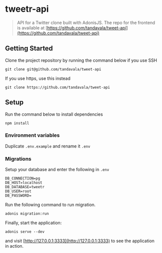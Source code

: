# tweetr-api

> API for a Twitter clone built with AdonisJS. The repo for the frontend is available at [https://github.com/tandavala/tweet-api](https://github.com/tandavala/tweet-api)

## Getting Started

Clone the project repository by running the command below if you use SSH

```
git clone git@github.com/tandavala/tweet-api
```

If you use https, use this instead

```
git clone https://github.com/tandavala/tweet-api
```

## Setup

Run the command below to install dependencies

```
npm install
```

### Environment variables

Duplicate `.env.example` and rename it `.env`

### Migrations

Setup your database and enter the following in `.env`

```
DB_CONNECTION=pg
DB_HOST=localhost
DB_DATABASE=tweetr
DB_USER=root
DB_PASSWORD=
```

Run the following command to run migration.

```
adonis migration:run
```

Finally, start the application:

```
adonis serve --dev
```

and visit [http://127.0.0.1:3333](http://127.0.0.1:3333) to see the application in action.
